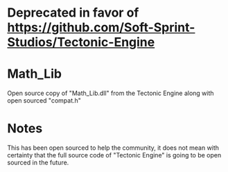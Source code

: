 # Deprecated in favor of https://github.com/Soft-Sprint-Studios/Tectonic-Engine

# Math_Lib
Open source copy of "Math_Lib.dll" from the Tectonic Engine along with open sourced "compat.h"

# Notes
This has been open sourced to help the community, it does not mean with certainty that the full source code of "Tectonic Engine" is going to be open sourced in the future.
